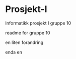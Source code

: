 Prosjekt-I
==========

Informatikk prosjekt I gruppe 10

readme for gruppe 10

en liten forandring

enda en
